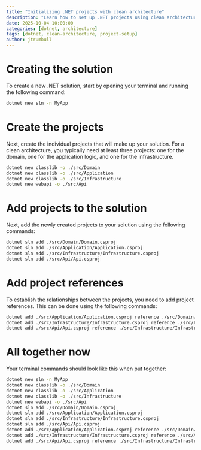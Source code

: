 ```yaml
---
title: "Initializing .NET projects with clean architecture"
description: "Learn how to set up .NET projects using clean architecture principles."
date: 2025-10-04 10:00:00
categories: [dotnet, architecture]
tags: [dotnet, clean-architecture, project-setup]
author: jtrumbull
---
```


# Creating the solution

To create a new .NET solution, start by opening your terminal and running the following command:

```bash
dotnet new sln -n MyApp
```

# Create the projects

Next, create the individual projects that will make up your solution. For a clean architecture, you typically need at least three projects: one for the domain, one for the application logic, and one for the infrastructure.

```bash
dotnet new classlib -o ./src/Domain
dotnet new classlib -o ./src/Application
dotnet new classlib -o ./src/Infrastructure
dotnet new webapi -o ./src/Api
```

# Add projects to the solution

Next, add the newly created projects to your solution using the following commands:

```bash
dotnet sln add ./src/Domain/Domain.csproj
dotnet sln add ./src/Application/Application.csproj
dotnet sln add ./src/Infrastructure/Infrastructure.csproj
dotnet sln add ./src/Api/Api.csproj
```

# Add project references

To establish the relationships between the projects, you need to add project references. This can be done using the following commands:

```bash
dotnet add ./src/Application/Application.csproj reference ./src/Domain/Domain.csproj
dotnet add ./src/Infrastructure/Infrastructure.csproj reference ./src/Application/Application.csproj
dotnet add ./src/Api/Api.csproj reference ./src/Infrastructure/Infrastructure.csproj
```

# All together now

Your terminal commands should look like this when put together:

```bash
dotnet new sln -n MyApp
dotnet new classlib -o ./src/Domain
dotnet new classlib -o ./src/Application
dotnet new classlib -o ./src/Infrastructure
dotnet new webapi -o ./src/Api
dotnet sln add ./src/Domain/Domain.csproj
dotnet sln add ./src/Application/Application.csproj
dotnet sln add ./src/Infrastructure/Infrastructure.csproj
dotnet sln add ./src/Api/Api.csproj
dotnet add ./src/Application/Application.csproj reference ./src/Domain/Domain.csproj
dotnet add ./src/Infrastructure/Infrastructure.csproj reference ./src/Application/Application.csproj
dotnet add ./src/Api/Api.csproj reference ./src/Infrastructure/Infrastructure.csproj
```

